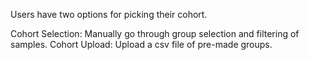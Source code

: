 Users have two options for picking their cohort.

Cohort Selection: Manually go through group selection and filtering of samples.
Cohort Upload: Upload a csv file of pre-made groups.
